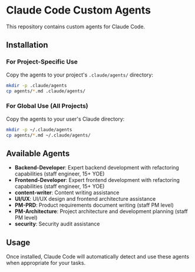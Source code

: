 # Claude Code Custom Agents

This repository contains custom agents for Claude Code.

## Installation

### For Project-Specific Use
Copy the agents to your project's `.claude/agents/` directory:
```bash
mkdir -p .claude/agents
cp agents/*.md .claude/agents/
```

### For Global Use (All Projects)
Copy the agents to your user's Claude directory:
```bash
mkdir -p ~/.claude/agents
cp agents/*.md ~/.claude/agents/
```

## Available Agents

- **Backend-Developer**: Expert backend development with refactoring capabilities (staff engineer, 15+ YOE)
- **Frontend-Developer**: Expert frontend development with refactoring capabilities (staff engineer, 15+ YOE)
- **content-writer**: Content writing assistance
- **UI/UX**: UI/UX design and frontend architecture assistance
- **PM-PRD**: Product requirements document writing (staff PM level)
- **PM-Architecture**: Project architecture and development planning (staff PM level)
- **security**: Security audit assistance

## Usage

Once installed, Claude Code will automatically detect and use these agents when appropriate for your tasks.